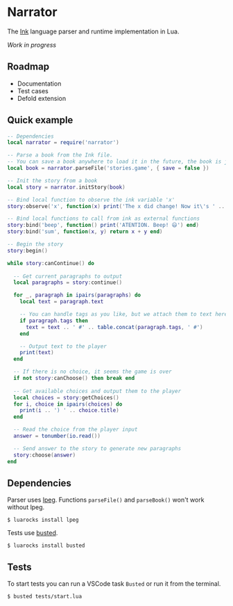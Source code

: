 # Narrator
The [Ink](https://www.inklestudios.com/ink/) language parser and runtime implementation in Lua.

*Work in progress*

## Roadmap
- Documentation
- Test cases
- Defold extension

## Quick example

```lua
-- Dependencies
local narrator = require('narrator')

-- Parse a book from the Ink file.
-- You can save a book anywhere to load it in the future, the book is just a Lua table.
local book = narrator.parseFile('stories.game', { save = false })

-- Init the story from a book
local story = narrator.initStory(book)

-- Bind local function to observe the ink variable 'x'
story:observe('x', function(x) print('The x did change! Now it\'s ' .. x) end)

-- Bind local functions to call from ink as external functions
story:bind('beep', function() print('ATENTION. Beep! 😃') end)
story:bind('sum', function(x, y) return x + y end)

-- Begin the story
story:begin()

while story:canContinue() do
  
  -- Get current paragraphs to output
  local paragraphs = story:continue()

  for _, paragraph in ipairs(paragraphs) do
    local text = paragraph.text

    -- You can handle tags as you like, but we attach them to text here.
    if paragraph.tags then
      text = text .. ' #' .. table.concat(paragraph.tags, ' #')
    end

    -- Output text to the player
    print(text)
  end

  -- If there is no choice, it seems the game is over
  if not story:canChoose() then break end
  
  -- Get available choices and output them to the player
  local choices = story:getChoices()
  for i, choice in ipairs(choices) do
    print(i .. ') ' .. choice.title)
  end

  -- Read the choice from the player input
  answer = tonumber(io.read())

  -- Send answer to the story to generate new paragraphs
  story:choose(answer)
end
```

## Dependencies

Parser uses [lpeg](http://www.inf.puc-rio.br/~roberto/lpeg/). Functions ```parseFile()``` and ```parseBook()``` won't work without lpeg.
```
$ luarocks install lpeg
```

Tests use [busted](https://github.com/Olivine-Labs/busted).
```
$ luarocks install busted
```

## Tests

To start tests you can run a VSCode task ```Busted``` or run it from the terminal.
```
$ busted tests/start.lua
```